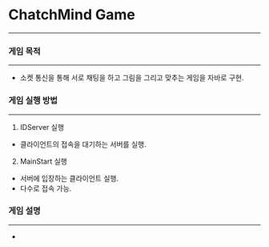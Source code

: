 # ChatchMind Game
----------------------------------------
### 게임 목적
----------------------------------------
- 소켓 통신을 통해 서로 채팅을 하고 그림을 그리고 맞추는 게임을 자바로 구현.

### 게임 실행 방법
----------------------------------------
1. IDServer 실행
 - 클라이언트의 접속을 대기하는 서버를 실행.
   
2. MainStart 실행
 - 서버에 입장하는 클라이언트 실행.
 - 다수로 접속 가능.
  

### 게임 설명 
----------------------------------------
- 
